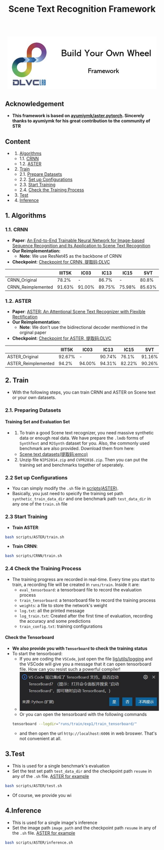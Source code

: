 # <center>Scene Text Recognition Framework
<h1 align="center">
    <br>
    <img src="../img/framework.JPG" >
</h1>

## Acknowledgement
- **This framework is based on [ayumiymk/aster.pytorch](https://github.com/ayumiymk/aster.pytorch). Sincerely thanks to ayumiymk for his great contribution to the community of STR**

## Content
- 1. [Algorithms](#1-algorithms)
  - 1.1. [CRNN](#11-crnn)
  - 1.2. [ASTER](#12-aster)
- 2. [Train](#2-train)
  - 2.1. [Prepare Datasets](#21-preparing-datasets)
  - 2.2. [Set up Configurations](#22-set-up-configurations)
  - 2.3. [Start Training](#23-start-training)
  - 2.4. [Check the Training Process](#24-check-the-training-process)
- 3. [Test](#3test)
- 4. [Inference](#4inference)

## 1. Algorithms
### 1.1. CRNN
- **Paper**: [An End-to-End Trainable Neural Network for Image-based Sequence Recognition and Its Application to Scene Text Recognition](https://ieeexplore.ieee.org/abstract/document/7801919)
- **Our Reimplementation:** 
  * **Note**: We use ResNet45 as the backbone of CRNN
- **Checkpoint**: [Checkpoint for CRNN, 提取码;DLVC](https://pan.baidu.com/s/1PkOAKf7p44XjLxeUqHj_IA)
  
||IIIT5K|IC03|IC13|IC15|SVT|SVTP|CUTE|Average|
|----|----|----|----|----|----|----|----|----|
|CRNN_Original|78.2%|-|86.7%|-|80.8%|-|-|-|
|CRNN_Reimplemented|91.63%|91.00%|89.75%|75.98%|85.63%|73.95%|78.47%|83.77%|

### 1.2. ASTER
- **Paper**: [ASTER: An Attentional Scene Text Recognizer with Flexible Rectification](https://ieeexplore.ieee.org/abstract/document/8395027)
- **Our Reimplementation:**
  * **Note**: We don't use the bidirectional decoder menthioned in the orginal paper
- **Checkpoint**: [Checkpoint for ASTER, 提取码:DLVC](https://pan.baidu.com/s/1_EAtXS5YQsyCCnlJE2dPsA)
    
    
||IIIT5K|IC03|IC13|IC15|SVT|SVTP|CUTE|Average|
|----|----|----|----|----|----|----|----|----|
|ASTER_Original|92.67%|-|90.74%|76.1%|91.16%|78.76%|76.39%|-|
|ASTER_Reimplemented|94.2%|94.00%|94.31%|82.22%|90.26%|83.72%|84.38%|89.013%|

## 2. Train
- With the following steps, you can train CRNN and ASTER on Scene text or your own datasets.
### 2.1. Preparing Datasets
#### Training Set and Evaluation Set
- 1. To train a good Scene text recognizer, you need massive synthetic data or enough real data. We have prepare the `.lmdb` forms of `SynthText` and `MJSynth` dataset for you. Also, the commonly used benchmark are also provided. Download them from here: 
  * [Scene text datasets(提取码:emco)](https://pan.baidu.com/s/1PBJf-BtFa7mLkltIfTXPhQ)
- 2. Unzip file `NIPS2014.zip` and `CVPR2016.zip`. Then you can put the training set and benchmarks together of seperately.

### 2.2 Set up Configurations
- You can simply modify the `.sh` file in [scripts(ASTER)](scripts/ASTER/train.sh).
- Basically, you just need to speicify the training set path `synthetic_train_data_dir` and one benchmark path `test_data_dir` in any one of the `train.sh` file

### 2.3 Start Training
- **Train ASTER**: 
```Bash
bash scripts/ASTER/train.sh
```
- **Train CRNN**:
```Bash
bash scripts/CRNN/train.sh
```

### 2.4 Check the Training Process
- The training progress are recorded in real-time. Every time you start to train, a recording file will be created in `runs/train`. Inside it are:
  * `eval_tensorboard`: a tensorboard file to record the evaluation process
  * `train_tensorboard`: a tensorboard file to record the training process 
  * `weights`: a file to store the network's weight
  * `log.txt`: all the printed message
  * `log_train.txt`: Created after the first time of evaluation, recording the accuracy and some predictions
  * `train_config.txt`: training configurations
  
#### Check the Tensorboard
- **We also provide you with `Tensorboard` to check the training status**
- To start the tensorboard:
  * If you are coding the `VSCode`, just open the file [lig/utils/logging](lib/utils/logging.py) and the VSCode will give you a message that it can open tensorboard file. How can you resist such a powerful compiler!
  - ![img/tensorboard.JPG](../img/tensorboard.JPG)
  * Or you can open the tensorboard with the following commands
  ```Bash
  tensorboard --logdir="runs/train/exp1/train_tensorboard/"
  ```
    * and then open the url `http://localhost:6006` in web broswer. That's not convenient at all.

## 3.Test
- This is used for a single benchmark's evaluation
- Set the test set path `test_data_dir` and the checkpoint path `resume` in any of the `.sh` file. [ASTER for example](scripts/ASTER/test.sh) 
```Bash
bash scripts/ASTER/test.sh
```
- Of course, we provide you wi

## 4.Inference 
- This is used for a single image's inference
- Set the image path `image_path` and the checkpoint path `resume` in any of the `.sh` file. [ASTER for example](scripts/ASTER/inference.sh) 
```Bash
bash scripts/ASTER/inference.sh
```
